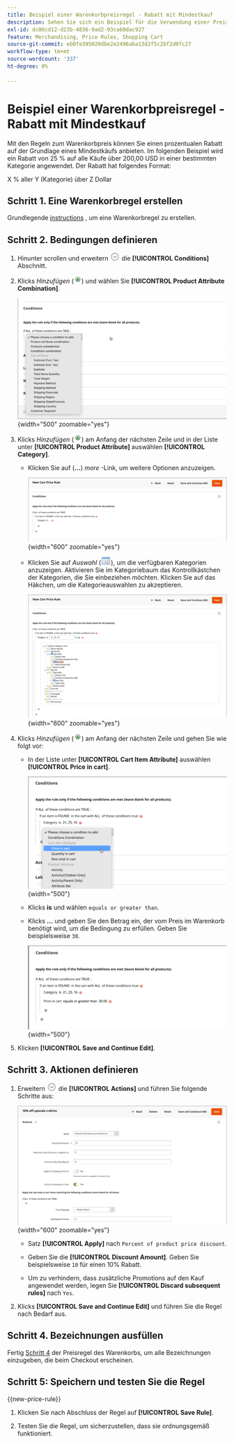 ```yaml
---
title: Beispiel einer Warenkorbpreisregel - Rabatt mit Mindestkauf
description: Sehen Sie sich ein Beispiel für die Verwendung einer Preisregel für den Warenkorb an, um einen Rabatt mit einem Mindestkauf anzubieten.
exl-id: dc06cd12-d23b-4836-9ad2-93ca60dac927
feature: Merchandising, Price Rules, Shopping Cart
source-git-commit: eb0fe395020dbe2e2496aba13d2f5c2bf2d0fc27
workflow-type: tm+mt
source-wordcount: '337'
ht-degree: 0%

---
```


# Beispiel einer Warenkorbpreisregel - Rabatt mit Mindestkauf

Mit den Regeln zum Warenkorbpreis können Sie einen prozentualen Rabatt auf der Grundlage eines Mindestkäufs anbieten. Im folgenden Beispiel wird ein Rabatt von 25 % auf alle Käufe über 200,00 USD in einer bestimmten Kategorie angewendet. Der Rabatt hat folgendes Format:

X % aller Y (Kategorie) über Z Dollar

## Schritt 1. Eine Warenkorbregel erstellen

Grundlegende [instructions](price-rules-cart.md) , um eine Warenkorbregel zu erstellen.

## Schritt 2. Bedingungen definieren

1. Hinunter scrollen und erweitern ![Erweiterungsauswahl](../assets/icon-display-expand.png) die **[!UICONTROL Conditions]** Abschnitt.

1. Klicks _Hinzufügen_ (![Symbol &quot;Hinzufügen&quot;](../assets/icon-add-green-circle.png)) und wählen Sie **[!UICONTROL Product Attribute Combination]**.

   ![Preisregel für Warenkorb - Produktattributkombination](./assets/condition1.png){width="500" zoomable="yes"}

1. Klicks _Hinzufügen_ (![Symbol &quot;Hinzufügen&quot;](../assets/icon-add-green-circle.png)) am Anfang der nächsten Zeile und in der Liste unter **[!UICONTROL Product Attribute]** auswählen **[!UICONTROL Category]**.

   - Klicken Sie auf (**...**) _more_ -Link, um weitere Optionen anzuzeigen.

     ![Preisregel für Warenkorb - Kategorieoptionen](./assets/condition3.png){width="600" zoomable="yes"}

   - Klicken Sie auf _Auswahl_ (![Listen-Symbol](../assets/icon-list-chooser.png)), um die verfügbaren Kategorien anzuzeigen. Aktivieren Sie im Kategoriebaum das Kontrollkästchen der Kategorien, die Sie einbeziehen möchten. Klicken Sie auf das Häkchen, um die Kategorieauswahlen zu akzeptieren.

     ![Preisregel für Warenkorb - Kategorie](./assets/condition4.png){width="600" zoomable="yes"}

1. Klicks _Hinzufügen_ (![Symbol &quot;Hinzufügen&quot;](../assets/icon-add-green-circle.png)) am Anfang der nächsten Zeile und gehen Sie wie folgt vor:

   - In der Liste unter **[!UICONTROL Cart Item Attribute]** auswählen **[!UICONTROL Price in cart]**.

     ![Preisregel für Warenkorb - Warenkorbelement-Attribut](./assets/condition5.png){width="500"}

   - Klicks **is** und wählen `equals or greater than`.

   - Klicks **...** und geben Sie den Betrag ein, der vom Preis im Warenkorb benötigt wird, um die Bedingung zu erfüllen. Geben Sie beispielsweise `30`.

     ![Preisregel für Warenkorb - Preis im Warenkorb](./assets/condition6.png){width="500"}

1. Klicken **[!UICONTROL Save and Continue Edit]**.

## Schritt 3. Aktionen definieren

1. Erweitern ![Erweiterungsauswahl](../assets/icon-display-expand.png) die **[!UICONTROL Actions]** und führen Sie folgende Schritte aus:

   ![Aktionen zu Warenkorbpreisregeln](./assets/minimum-discount-actions.png){width="600" zoomable="yes"}

   - Satz **[!UICONTROL Apply]** nach `Percent of product price discount`.

   - Geben Sie die **[!UICONTROL Discount Amount]**. Geben Sie beispielsweise `10` für einen 10% Rabatt.

   - Um zu verhindern, dass zusätzliche Promotions auf den Kauf angewendet werden, legen Sie **[!UICONTROL Discard subsequent rules]** nach `Yes`.

1. Klicks **[!UICONTROL Save and Continue Edit]** und führen Sie die Regel nach Bedarf aus.

## Schritt 4. Bezeichnungen ausfüllen

Fertig [Schritt 4](price-rules-cart.md) der Preisregel des Warenkorbs, um alle Bezeichnungen einzugeben, die beim Checkout erscheinen.

## Schritt 5: Speichern und testen Sie die Regel

{{new-price-rule}}

1. Klicken Sie nach Abschluss der Regel auf **[!UICONTROL Save Rule]**.

1. Testen Sie die Regel, um sicherzustellen, dass sie ordnungsgemäß funktioniert.
